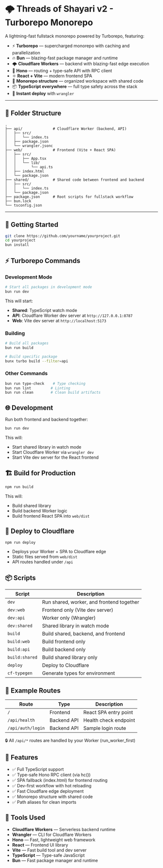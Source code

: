 # 🌩️ Threads of Shayari v2 - Turborepo Monorepo

A lightning-fast fullstack monorepo powered by Turborepo, featuring:

- ⚡️ **Turborepo** — supercharged monorepo with caching and parallelization
- 🔥 **Bun** — blazing-fast package manager and runtime
- 🌩️ **Cloudflare Workers** — backend with blazing-fast edge execution
- 🧩 **Hono** — routing + type-safe API with RPC client
- ⚛️ **React + Vite** — modern frontend SPA
- 📁 **Monorepo structure** — organized workspace with shared code
- 📦 **TypeScript everywhere** — full type safety across the stack
- 🚀 **Instant deploy** with `wrangler`

---

## 📁 Folder Structure

```
.
├── api/              # Cloudflare Worker (backend, API)
│   ├── src/
│   │   └── index.ts
│   ├── package.json
│   └── wrangler.jsonc
├── web/              # Frontend (Vite + React SPA)
│   ├── src/
│   │   ├── App.tsx
│   │   └── lib/
│   │       └── api.ts
│   ├── index.html
│   └── package.json
├── shared/           # Shared code between frontend and backend
│   ├── src/
│   │   └── index.ts
│   └── package.json
├── package.json      # Root scripts for fullstack workflow
├── bun.lock
└── tsconfig.json
```

---

## 🚀 Getting Started

```bash
git clone https://github.com/yourname/yourproject.git
cd yourproject
bun install
```

## ⚡ Turborepo Commands

### Development Mode

```bash
# Start all packages in development mode
bun run dev
```

This will start:

- **Shared**: TypeScript watch mode
- **API**: Cloudflare Worker dev server at `http://127.0.0.1:8787`
- **Web**: Vite dev server at `http://localhost:5173`

### Building

```bash
# Build all packages
bun run build

# Build specific package
bunx turbo build --filter=api
```

### Other Commands

```bash
bun run type-check    # Type checking
bun run lint         # Linting
bun run clean        # Clean build artifacts
```

## 🌐 Development

Run both frontend and backend together:

```bash
bun run dev
```

This will:

- Start shared library in watch mode
- Start Cloudflare Worker via `wrangler dev`
- Start Vite dev server for the React frontend

## 🏗️ Build for Production

```bash
npm run build
```

This will:

- Build shared library
- Build backend Worker logic
- Build frontend React SPA into `web/dist`

## 🚀 Deploy to Cloudflare

```bash
npm run deploy
```

- Deploys your Worker + SPA to Cloudflare edge
- Static files served from `web/dist`
- API routes handled under `/api`

## 📦 Scripts

| Script         | Description                               |
| -------------- | ----------------------------------------- |
| `dev`          | Run shared, worker, and frontend together |
| `dev:web`      | Frontend only (Vite dev server)           |
| `dev:api`      | Worker only (Wrangler)                    |
| `dev:shared`   | Shared library in watch mode              |
| `build`        | Build shared, backend, and frontend       |
| `build:web`    | Build frontend only                       |
| `build:api`    | Build backend only                        |
| `build:shared` | Build shared library only                 |
| `deploy`       | Deploy to Cloudflare                      |
| `cf-typegen`   | Generate types for environment            |

## 🧪 Example Routes

| Route             | Type        | Description           |
| ----------------- | ----------- | --------------------- |
| `/`               | Frontend    | React SPA entry point |
| `/api/health`     | Backend API | Health check endpoint |
| `/api/auth/login` | Backend API | Sample login route    |

🔒 All `/api/*` routes are handled by your Worker (run_worker_first)

## 🧠 Features

- ✅ Full TypeScript support
- ✅ Type-safe Hono RPC client (via hc<AppType>())
- ✅ SPA fallback (index.html) for frontend routing
- ✅ Dev-first workflow with hot reloading
- ✅ Fast Cloudflare edge deployment
- ✅ Monorepo structure with shared code
- ✅ Path aliases for clean imports

## 🧰 Tools Used

- **Cloudflare Workers** — Serverless backend runtime
- **Wrangler** — CLI for Cloudflare Workers
- **Hono** — Fast, lightweight web framework
- **React** — Frontend UI library
- **Vite** — Fast build tool and dev server
- **TypeScript** — Type-safe JavaScript
- **Bun** — Fast package manager and runtime
